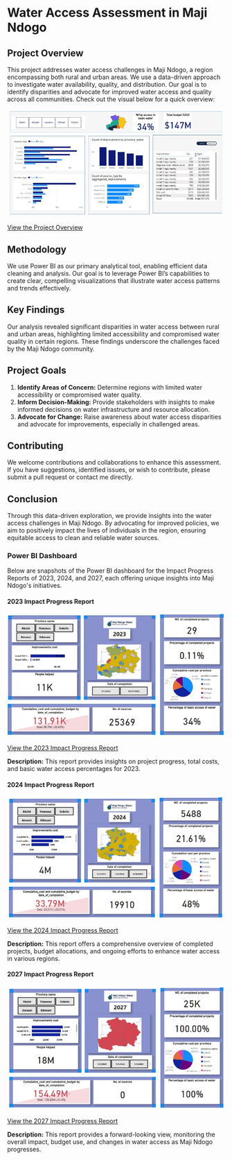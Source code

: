 # Water Access Assessment in Maji Ndogo

## Project Overview

This project addresses water access challenges in Maji Ndogo, a region encompassing both rural and urban areas. We use a data-driven approach to investigate water availability, quality, and distribution. Our goal is to identify disparities and advocate for improved water access and quality across all communities. Check out the visual below for a quick overview:

![Overview](https://raw.githubusercontent.com/James-Muguro/MajiNdogo-WaterForAll/main/img/Overview.jpg)

[View the Project Overview](https://app.powerbi.com/view?r=eyJrIjoiMzk1YzQzYTItZDVlYi00YWY5LWEzZmQtMzNkZmYxZjQwNDk5IiwidCI6IjY4ZTJhMzEwLTM0YjAtNDk3MC04NzFjLWRiZjlkODNmZWYxMyJ9)

## Methodology

We use Power BI as our primary analytical tool, enabling efficient data cleaning and analysis. Our goal is to leverage Power BI’s capabilities to create clear, compelling visualizations that illustrate water access patterns and trends effectively.

## Key Findings

Our analysis revealed significant disparities in water access between rural and urban areas, highlighting limited accessibility and compromised water quality in certain regions. These findings underscore the challenges faced by the Maji Ndogo community.

## Project Goals

1. **Identify Areas of Concern:** Determine regions with limited water accessibility or compromised water quality.
2. **Inform Decision-Making:** Provide stakeholders with insights to make informed decisions on water infrastructure and resource allocation.
3. **Advocate for Change:** Raise awareness about water access disparities and advocate for improvements, especially in challenged areas.

## Contributing

We welcome contributions and collaborations to enhance this assessment. If you have suggestions, identified issues, or wish to contribute, please submit a pull request or contact me directly.

## Conclusion

Through this data-driven exploration, we provide insights into the water access challenges in Maji Ndogo. By advocating for improved policies, we aim to positively impact the lives of individuals in the region, ensuring equitable access to clean and reliable water sources.

### Power BI Dashboard

Below are snapshots of the Power BI dashboard for the Impact Progress Reports of 2023, 2024, and 2027, each offering unique insights into Maji Ndogo's initiatives.

#### 2023 Impact Progress Report

![2023 Dashboard](https://raw.githubusercontent.com/James-Muguro/MajiNdogo-WaterForAll/main/img/2023.dashboard.jpg)

[View the 2023 Impact Progress Report](https://app.powerbi.com/view?r=eyJrIjoiOWQ0OGU3N2MtMWE4ZS00MTNmLWE1MTctOGVkZjE3YmYxYTY0IiwidCI6IjY4ZTJhMzEwLTM0YjAtNDk3MC04NzFjLWRiZjlkODNmZWYxMyJ9)

**Description:** This report provides insights on project progress, total costs, and basic water access percentages for 2023.

#### 2024 Impact Progress Report

![2024 Dashboard](https://raw.githubusercontent.com/James-Muguro/MajiNdogo-WaterForAll/main/img/2024.dashboard.jpg)

[View the 2024 Impact Progress Report](https://app.powerbi.com/view?r=eyJrIjoiN2E3MDM0YzAtMjBkZC00ODk3LWE2ZGItMTYxNDQ5ZDI1NjlhIiwidCI6IjY4ZTJhMzEwLTM0YjAtNDk3MC04NzFjLWRiZjlkODNmZWYxMyJ9)

**Description:** This report offers a comprehensive overview of completed projects, budget allocations, and ongoing efforts to enhance water access in various regions.

#### 2027 Impact Progress Report

![2027 Dashboard](https://raw.githubusercontent.com/James-Muguro/MajiNdogo-WaterForAll/main/img/2027.dashboard.jpg)

[View the 2027 Impact Progress Report](https://app.powerbi.com/view?r=eyJrIjoiMGQwM2UxN2YtMzg0ZS00MTU4LWFiYTctOWVkODJmYzQyNzgxIiwidCI6IjY4ZTJhMzEwLTM0YjAtNDk3MC04NzFjLWRiZjlkODNmZWYxMyJ9)

**Description:** This report provides a forward-looking view, monitoring the overall impact, budget use, and changes in water access as Maji Ndogo progresses.

